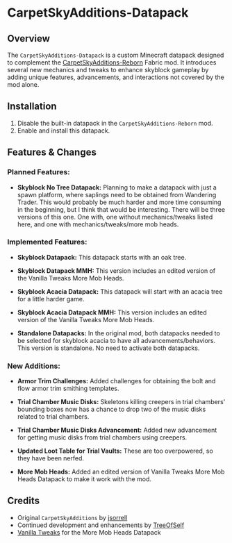 # CarpetSkyAdditions-Datapack

## Overview
The `CarpetSkyAdditions-Datapack` is a custom Minecraft datapack designed to complement the [CarpetSkyAdditions-Reborn](https://github.com/TreeOfSelf/CarpetSkyAdditions-Reborn) Fabric mod. It introduces several new mechanics and tweaks to enhance skyblock gameplay by adding unique features, advancements, and interactions not covered by the mod alone.

## Installation
1. Disable the built-in datapack in the `CarpetSkyAdditions-Reborn` mod.
2. Enable and install this datapack.

## Features & Changes

### Planned Features:

- **Skyblock No Tree Datapack:** Planning to make a datapack with just a spawn platform, where saplings need to be obtained from Wandering Trader. This would probably be much harder and more time consuming in the beginning, but I think that would be interesting. There will be three versions of this one. One with, one without mechanics/tweaks listed here, and one with mechanics/tweaks/more mob heads.

### Implemented Features:

- **Skyblock Datapack:** This datapack starts with an oak tree.

- **Skyblock Datapack MMH:** This version includes an edited version of the Vanilla Tweaks More Mob Heads.
  
- **Skyblock Acacia Datapack:** This datapack will start with an acacia tree for a little harder game.

- **Skyblock Acacia Datapack MMH:** This version includes an edited version of the Vanilla Tweaks More Mob Heads.

- **Standalone Datapacks:** In the original mod, both datapacks needed to be selected for skyblock acacia to have all advancements/behaviors. This version is standalone. No need to activate both datapacks.

### New Additions:

- **Armor Trim Challenges:** Added challenges for obtaining the bolt and flow armor trim smithing templates.

- **Trial Chamber Music Disks:** Skeletons killing creepers in trial chambers' bounding boxes now has a chance to drop two of the music disks related to trial chambers.

- **Trial Chamber Music Disks Advancement:** Added new advancement for getting music disks from trial chambers using creepers.

- **Updated Loot Table for Trial Vaults:** These are too overpowered, so they have been nerfed.

- **More Mob Heads:** Added an edited version of Vanilla Tweaks More Mob Heads Datapack to make it work with the mod.

## Credits
- Original `CarpetSkyAdditions` by [jsorrell](https://github.com/jsorrell/CarpetSkyAdditions)
- Continued development and enhancements by [TreeOfSelf](https://github.com/TreeOfSelf/CarpetSkyAdditions-Reborn)
- [Vanilla Tweaks](https://vanillatweaks.net) for the More Mob Heads Datapack
